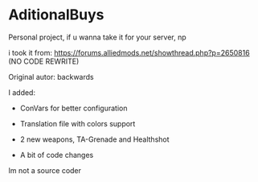 # AditionalBuys
Personal project, if u wanna take it for your server, np

i took it from: https://forums.alliedmods.net/showthread.php?p=2650816 (NO CODE REWRITE)

Original autor: backwards

I added:

- ConVars for better configuration

- Translation file with colors support

- 2 new weapons, TA-Grenade and Healthshot

- A bit of code changes


Im not a source coder
